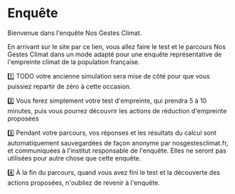 # Enquête

Bienvenue dans l'enquête Nos Gestes Climat.

En arrivant sur le site par ce lien, vous allez faire le test et le parcours Nos Gestes Climat dans un mode adapté pour une enquête représentative de l'empreinte climat de la population française.

1️⃣ TODO votre ancienne simulation sera mise de côté pour que vous puissiez repartir de zéro à cette occasion.

2️⃣ Vous ferez simplement votre test d'empreinte, qui prendra 5 à 10 minutes, puis vous pourrez découvrir les actions de réduction d'empreinte proposées

3️⃣ Pendant votre parcours, vos réponses et les résultats du calcul sont automatiquement sauvegardées de façon anonyme par nosgestesclimat.fr, et communiquées à l'institut responsable de l'enquête. Elles ne seront pas utilisées pour autre chose que cette enquête.

4️⃣ À la fin du parcours, quand vous avez fini le test et la découverte des actions proposées, n'oubliez de revenir à l'enquête.
